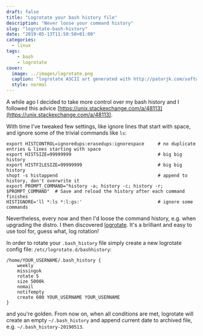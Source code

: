 ```yaml
---
draft: false
title: "Logrotate your bash history file"
description: "Never loose your command history"
slug: "logrotate-bash-history"
date: "2019-05-13T11:50:50+01:00"
categories:
  - linux
tags:
    - bash
    - logrotate
cover:
  image: ../images/logrotate.png
  caption: "logrotate ASCII art generated with http://patorjk.com/software/taag/ & colored with http://patorjk.com/text-color-fader/"
  style: normal
---
```


A while ago I decided to take more control over my bash history and I followed 
this advice [https://unix.stackexchange.com/a/48113](https://unix.stackexchange.com/a/48113).  

With time I've tweaked few settings, like ignore lines that start with space, 
and ignore some of the trivial commands like `ls`:
```
export HISTCONTROL=ignoredups:erasedups:ignorespace     # no duplicate entries & lines starting with space
export HISTSIZE=99999999                                # big big history
export HISTFILESIZE=99999999                            # big big history
shopt -s histappend                                     # append to history, don't overwrite it
export PROMPT_COMMAND="history -a; history -c; history -r; $PROMPT_COMMAND"  # Save and reload the history after each command finishes
HISTIGNORE='ll *:ls *:l:gs:'                            # ignore some commands
```

Nevertheless, every now and then I'd loose the command history, e.g. when 
upgrading the distro. I then discovered [logrotate](https://linux.die.net/man/8/logrotate).
It's a brilliant and easy to use tool for, guess what, log rotation!

In order to rotate your `.bash_history` file simply create a new logrotate 
config file: `/etc/logrotate.d/bashhistory`:
```
/home/YOUR_USERNAME/.bash_history {
    weekly
    missingok
    rotate 5
    size 5000k
    nomail
    notifempty
    create 600 YOUR_USERNAME YOUR_USERNAME
}
```

and you're golden. From now on, when all conditions are met, logrotate will 
create an empty `~/.bash_history` and append current date to archived file,
e.g. `~/.bash_history-20190513`.

